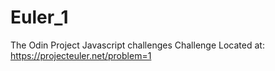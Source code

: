 # Euler_1
The Odin Project Javascript challenges
 Challenge Located at:
https://projecteuler.net/problem=1
